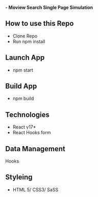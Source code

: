 <b> - Moview Search Single Page Simulation </b>

## How to use this Repo

- Clone Repo
- Run npm install


## Launch App

- npm start

## Build App

- npm build

## Technologies
- React v17*
- React Hooks form

## Data Management
 Hooks


## Styleing 
 - HTML 5/ CSS3/ SaSS 